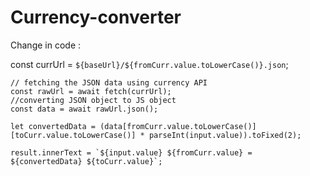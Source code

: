 # Currency-converter
Change in code : 

const currUrl = `${baseUrl}/${fromCurr.value.toLowerCase()}.json`;
  
    // fetching the JSON data using currency API
    const rawUrl = await fetch(currUrl);
    //converting JSON object to JS object
    const data = await rawUrl.json();

    let convertedData = (data[fromCurr.value.toLowerCase()][toCurr.value.toLowerCase()] * parseInt(input.value)).toFixed(2);

    result.innerText = `${input.value} ${fromCurr.value} = ${convertedData} ${toCurr.value}`;